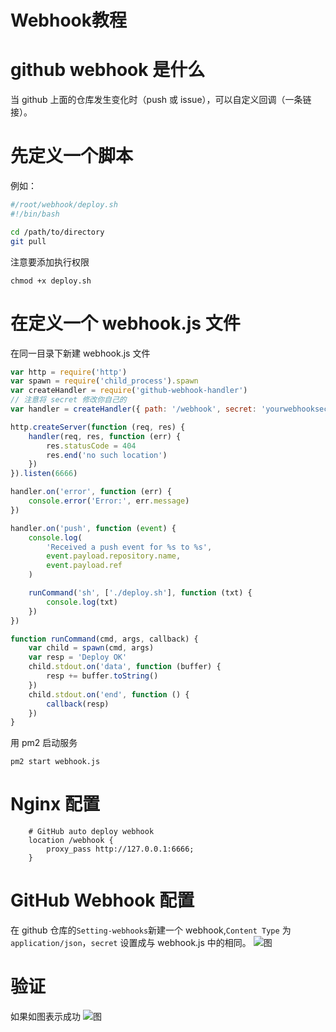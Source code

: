 # Webhook教程


# github webhook 是什么

当 github 上面的仓库发生变化时（push 或 issue），可以自定义回调（一条链接）。

# 先定义一个脚本

例如：

```bash
#/root/webhook/deploy.sh
#!/bin/bash

cd /path/to/directory
git pull

```

注意要添加执行权限

```
chmod +x deploy.sh
```

# 在定义一个 webhook.js 文件

在同一目录下新建 webhook.js 文件

```js
var http = require('http')
var spawn = require('child_process').spawn
var createHandler = require('github-webhook-handler')
// 注意将 secret 修改你自己的
var handler = createHandler({ path: '/webhook', secret: 'yourwebhooksecret' })

http.createServer(function (req, res) {
    handler(req, res, function (err) {
        res.statusCode = 404
        res.end('no such location')
    })
}).listen(6666)

handler.on('error', function (err) {
    console.error('Error:', err.message)
})

handler.on('push', function (event) {
    console.log(
        'Received a push event for %s to %s',
        event.payload.repository.name,
        event.payload.ref
    )

    runCommand('sh', ['./deploy.sh'], function (txt) {
        console.log(txt)
    })
})

function runCommand(cmd, args, callback) {
    var child = spawn(cmd, args)
    var resp = 'Deploy OK'
    child.stdout.on('data', function (buffer) {
        resp += buffer.toString()
    })
    child.stdout.on('end', function () {
        callback(resp)
    })
}
```

用 pm2 启动服务

```
pm2 start webhook.js
```

# Nginx 配置

```
    # GitHub auto deploy webhook
    location /webhook {
        proxy_pass http://127.0.0.1:6666;
    }

```

# GitHub Webhook 配置

在 github 仓库的`Setting-webhooks`新建一个 webhook,`Content Type` 为 `application/json`，`secret` 设置成与 webhook.js 中的相同。
![图](https://pic.ioiox.com/image/CN5c)

# 验证

如果如图表示成功
![图](https://pic.ioiox.com/image/CYJn)

